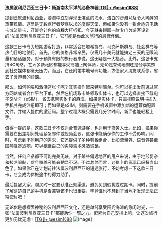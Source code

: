 **法属波利尼西亚三日卡：畅游南太平洋的必备神器[[TG💪+ @esim1088](https://t.me/s/esim1088)]**

提到法属波利尼西亚，脑海中立刻浮现出湛蓝的海水、洁白的沙滩以及令人陶醉的热带风情。这里是无数旅行者梦寐以求的度假天堂，但如果你没有一张合适的电话卡或流量卡，可能会让你的旅程大打折扣。今天就来聊聊一款专门为游客设计的“法属波利尼西亚三日卡”，它可能是你此次旅行的最佳伴侣。

这款三日卡专为短期游客打造，非常适合在塔希提岛、马克萨斯群岛、社会群岛等热门目的地使用。首先，它的价格非常亲民，仅需几十美元就能搞定三天的无限流量和通话服务。对于预算有限的旅行者来说，这无疑是一大福音。此外，这张卡支持4G网络，在大多数地区都能享受高速上网体验，无论是查询地图还是分享美照到社交媒体都毫无压力。而且，它还附带本地号码功能，方便家人朋友联系你，省去了漫游费的烦恼。

那么，如何购买和激活这张卡呢？其实操作起来特别简单。你可以在出发前通过官方网站或者合作平台下单，然后在机场取卡处领取实体卡，也可以选择直接下载电子SIM卡（eSIM），省去携带实体卡的麻烦。如果是实体卡，只需按照说明书插入手机并完成注册即可；而如果是eSIM，则需要在手机设置中添加新的运营商配置文件，并输入提供的激活码。整个过程大概只需要几分钟时间，新手也能轻松上手。

值得一提的是，这款三日卡不仅适合普通游客，也适用于商务人士。比如，如果你需要在出差期间处理紧急邮件或视频会议，这张卡能确保你的工作不受影响。同时，考虑到不同用户的需求，它还提供了多种套餐组合，比如流量包、语音包甚至国际漫游选项，可以根据自己的实际需求灵活调整。

当然，任何产品都不可能完美无缺。对于某些偏远地区的用户来说，由于地形复杂和技术限制，信号覆盖可能会稍显不足。不过总体而言，这张卡的表现已经相当出色了。如果你正在计划前往法属波利尼西亚的短途旅行，不妨考虑一下这款三日卡，它会成为你旅途中的得力助手。

最后提醒大家，购买时一定要认准正规渠道，避免买到假货或过期卡。同时，提前了解清楚自己的手机是否兼容该卡也很重要，毕竟谁也不想到了当地才发现无法正常使用吧！

无论你是想探索神秘的波利尼西亚文化，还是单纯享受阳光海滩的悠闲时光，一张“法属波利尼西亚三日卡”都能助你一臂之力。赶紧为自己安排上吧，让这次旅行更加无忧无虑！[[TG💪+ @esim1088](https://t.me/s/esim1088) ![Image](https://i.postimg.cc/4NQfJmqS/Snipaste-2025-05-13-00-14-12.png)]